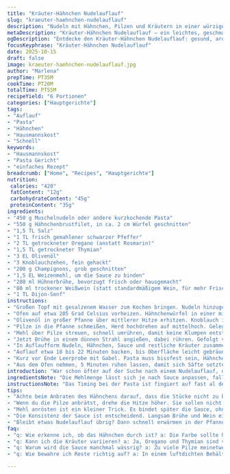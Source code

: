 ```yaml
---
title: "Kräuter-Hähnchen Nudelauflauf"
slug: "kraeuter-haehnchen-nudelauflauf"
description: "Nudeln mit Hähnchen, Pilzen und Kräutern in einer würzigen Sauce. Hergestellt mit einer Mischung aus frischem Rosmarin, Thymian und einem kleinen Twist. Im Ofen gebacken bis goldgelb und aromatisch. Die Sauce bindet durch Eiweiß leicht, das ergibt eine cremige Textur ohne Sahne. Perfekte Resteverwertung, einfach und schnell. Gut für sechs Portionen, mit angepassten Garzeiten und Zutaten. Ein Gericht, das man mit einer guten Pilzmischung oder getrockneten Kräutern variiert. Dazu passt ein frischer Salat oder gedünstetes Gemüse. Innovativer Einsatz von Weißwein bringt Säure und verleiht einen würzigen Kick."
metaDescription: "Kräuter-Hähnchen Nudelauflauf – ein leichtes, geschmackvolles Gericht mit Hähnchen, Pilzen und aromatischen Kräutern, ideal für die Resteverwertung."
ogDescription: "Entdecke den Kräuter-Hähnchen Nudelauflauf: gesund, aromatisch und perfekt für schnelle Mittagessen oder Abendessen mit Freunden."
focusKeyphrase: "Kräuter-Hähnchen Nudelauflauf"
date: 2025-10-15
draft: false
image: kraeuter-haehnchen-nudelauflauf.jpg
author: "Marlena"
prepTime: PT35M
cookTime: PT20M
totalTime: PT55M
recipeYield: "6 Portionen"
categories: ["Hauptgerichte"]
tags:
- "Auflauf"
- "Pasta"
- "Hähnchen"
- "Hausmannskost"
- "Schnell"
keywords:
- "Hausmannskost"
- "Pasta Gericht"
- "einfaches Rezept"
breadcrumb: ["Home", "Recipes", "Hauptgerichte"]
nutrition: 
 calories: "420"
 fatContent: "12g"
 carbohydrateContent: "45g"
 proteinContent: "35g"
ingredients:
- "450 g Muschelnudeln oder andere kurzkochende Pasta"
- "550 g Hähnchenbrustfilet, in ca. 2 cm Würfel geschnitten"
- "1,5 TL Salz"
- "1 TL frisch gemahlener schwarzer Pfeffer"
- "2 TL getrockneter Oregano (anstatt Rosmarin)"
- "1,5 TL getrockneter Thymian"
- "3 EL Olivenöl"
- "3 Knoblauchzehen, fein gehackt"
- "200 g Champignons, grob geschnitten"
- "1,5 EL Weizenmehl, um die Sauce zu binden"
- "280 ml Hühnerbrühe, bevorzugt frisch oder hausgemacht"
- "80 ml trockener Weißwein (statt standardmäßigem Wein, für mehr Frische)"
- "1 TL Dijon-Senf"
instructions:
- "Großen Topf mit gesalzenem Wasser zum Kochen bringen. Nudeln hinzugeben, nach Packungsanweisung fast al dente kochen. Abgießen, beiseite stellen. Warte auf das leichte Zurückspringen der Pasta, nicht zu weich."
- "Ofen auf etwa 205 Grad Celsius vorheizen. Hähnchenwürfel in einer mittelgroßen Schüssel mit Salz, Pfeffer, Oregano und Thymian würzen – lieber etwas weniger Kräuter anfangs, da sie beim Backen intensiver werden."
- "Olivenöl in großer Pfanne über mittlerer Hitze erhitzen. Knoblauch im Öl brutzeln lassen bis es duftet, nicht anbrennen. Hähnchen hinzufügen. Richtig Farbe nehmen lassen, rundherum anbraten. Nach ca. 12 Minuten (mit gelegentlichem Wenden) hellerrosa Fleisch noch eher knackig innen. Herausnehmen, kurz ruhen lassen."
- "Pilze in die Pfanne schmeißen, Herd hochdrehen auf mittelhoch. Gelegentlich wenden, bis sie leicht schrumpfen und Flüssigkeit austritt – 4 bis 5 Minuten. Das ist der Schlüssel, sonst wird die Sauce wässrig."
- "Mehl über Pilze streuen, schnell umrühren, damit keine Klumpen entstehen – Mehl bindet später die Flüssigkeit schön. Kurz anrösten, paar Sekunden reichen."
- "Jetzt Brühe in einem dünnen Strahl angießen, dabei rühren. Gefolgt vom Weißwein. Senf ebenfalls einrühren. Hitze auf mittel stellen, sanft köcheln lassen. Gelegentlich rühren, bis Sauce merklich eindickt und Blasen wirft, ungefähr 6 Minuten."
- "In Auflaufform Nudeln, Hähnchen, Sauce und restliche Kräuter zusammengeben. Sorgfältig vermischen, damit Sauce überall anhaftet; Stücke sollten nicht zu nass sein, aber auch nicht trocken. Kleine Lücken lassen, damit der Ofen „arbeiten“ kann."
- "Auflauf etwa 18 bis 22 Minuten backen, bis Oberfläche leicht gebräunt und Bläschen sichtbar sind. Nicht zu lange, sonst trocknet das Fleisch aus. Falls man Käse möchte, nach 15 Minuten eine Schicht Parmesan darüberstreuen."
- "Kurz vor Ende Leerprobe mit Gabel. Pasta muss bissfest sein, Hähnchen durchgegart ohne zähe Stellen. Wer mag, am Schluss 5 Minuten unter Grill, um goldene Kruste zu erzeugen."
- "Aus dem Ofen nehmen, 5 Minuten ruhen lassen, damit sich Säfte setzten können. Sofort servieren."
introduction: "War schon öfter auf der Suche nach einem Nudelauflauf, der nicht zu schwer ist und trotzdem Geschmack hat. Klassisches Hähnchen mit Pilzen, Kräutern und einer Sauce, die nicht mit Sahne überfrachtet ist. In vergangenen Versuchen oft zu wässrig geworden oder Fleisch zu trocken. Der Einsatz von Weißwein brachte hier überraschend Frische, die ich sonst in einfachen Rezepten vermisst habe. Oregano ersetzt Rosmarin – mein persönlicher Favorit für den erdig-würzigen Touch. Zusammen mit Thymian und frisch angebratenem Knoblauch bekommt das Ganze eine Tiefe, die fast schon wie selbstgemacht wirkt, obwohl alles schnell und ohne Schnickschnack zubereitet ist. Die Zubereitung im Ofen sorgt für diese leichte Kruste oben drauf, die knackig und aromatisch ist. Ein Gericht, bei dem Geduld beim Anbraten und das Beobachten von Texturen echte Vorteile bringen."
ingredientsNote: "Die Mehlmenge lässt sich je nach Sauce anpassen, falls du eine glutenfreie Variante brauchst, geht Maisstärke auch. Wichtig ist, die Pilze nicht zu viel Wasser ziehen zu lassen – also entweder frische verwenden oder gut abtropfen lassen bei eingelegten. Frischer Knoblauch ist entscheidend, getrockneter bringt nicht denselben Geschmack. Falls kein Weißwein zur Hand, kann Apfelessig mit Wasser verdünnt die Säure etwas bringen, aber vorsichtig dosieren. Hähnchenbrust kann durch Putenfleisch ersetzt werden, gibt ähnliche Konsistenz. Für noch mehr Aroma gelingt mit einer Mischung aus Champignons, Kräuterseitlingen oder sogar getrockneten Steinpilzen ein vollmundiger Geschmack. Salz und Pfeffer nie zu früh komplett hinzufügen; am Ende nochmal prüfen. Die Kräuter frisch oder getrocknet verwenden, aber immer anpassen, da getrocknet intensiver."
instructionsNote: "Das Timing bei der Pasta ist fingiert auf fast al dente; besser sofort abgießen und mit kaltem Wasser abschrecken, wenn man nicht gleich alles vermischt – Pasta quillt sonst schnell durch. Beim Hähnchen auf Farbe achten: zu braun wird zäh, zu blass bleibt roh. Die Pilze sollen wirklich nur ihren Saft verlieren, nicht kochen. Das Anrösten vom Mehl ist ein Trick, um den Mehlgeschmack zu vermeiden, oft übersehen. Beim Eingießen der Flüssigkeiten langsam arbeiten, sonst Klumpen in der Sauce. Weißwein ist kein Muss, aber hilfreich bei der Konsistenz und Frische. Masse in der Auflaufform nicht zu dicht packen, Luft braucht Platz zum Zirkulieren. Backzeit nicht starr sehen, lieber mit Auge und Gabel testen. Ruhephase nach Backen ist wichtig, sonst läuft einem alles auseinander. Kleiner Tipp: Reste am nächsten Tag kurz in der Pfanne aufwärmen, bleibt saftig."
tips:
- "Achte beim Anbraten des Hähnchens darauf, dass die Stücke nicht zu braun werden. Lieber etwas weniger, dafür perfekt durchgegart. Die richtige Farbe bedeutet saftig und zart."
- "Wenn du die Pilze anbrätst, drehe die Hitze höher. Sie sollen nicht kochen, sondern brutzeln. So verlieren sie ihren Saft und entwickeln Aroma. Gelegentlich wenden, damit nichts anbrennt."
- "Mehl anrösten ist ein kleiner Trick. Es bindet später die Sauce, ohne klumpig zu werden. Ein paar Sekunden reichen, um den Geschmack zu neutralisieren. So bleibt es cremig."
- "Die Konsistenz der Sauce ist entscheidend. Langsam Brühe und Wein eingießen, sonst entstehen Klumpen. Ein gleichmäßiges Menü wird mit geduldiger Hand angerichtet. Mach beim Rühren ruhig langsame Bewegungen."
- "Bleibt etwas Nudelauflauf übrig? Dann schnell erwärmen in der Pfanne mit etwas Wasser. So wird die Pasta wieder saftig. Vermeide die Mikrowelle, ungleichmäßige Erwärmung ist ein Problem."
faq:
- "q: Wie erkenne ich, ob das Hähnchen durch ist? a: Die Farbe sollte hellrosa sein. Fühle an einem Stück. Zäh? Dann noch kurz in der Pfanne lassen. Vermeide übergaren."
- "q: Kann ich die Kräuter variieren? a: Ja, Oregano und Thymian sind variabel. Frische Kräuter sind intensiver, aber getrocknete machen auch Spaß. Dinge anpassen, je nach Geschmack."
- "q: Warum wird die Sauce manchmal wässrig? a: Zu viele Pilze meinetwegen oder zu wenig Hitze. Schnell zubereiten und anbraten, dann bindet alles besser. Das ist der Schlüssel."
- "q: Wie bewahre ich Reste richtig auf? a: In einem luftdichten Behälter im Kühlschrank. Auch einfrieren ist möglich. Aber achte darauf, gut abtropfen vor dem Lagern."

---
```

